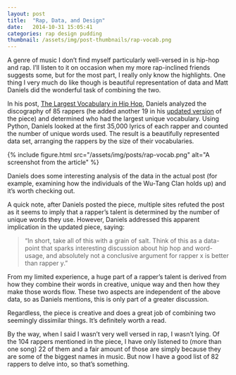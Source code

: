 ```yaml
---
layout: post
title:  "Rap, Data, and Design"
date:   2014-10-31 15:05:41
categories: rap design pudding
thumbnail: /assets/img/post-thumbnails/rap-vocab.png
---
```


A genre of music I don’t find myself particularly well-versed in is hip-hop and rap. I’ll listen to it on occasion when my more rap-inclined friends suggests some, but for the most part, I really only know the highlights. One thing I very much do like though is beautiful representation of data and Matt Daniels did the wonderful task of combining the two.

In his post, [The Largest Vocabulary in Hip Hop](http://experiments.undercurrent.com/), Daniels analyzed the discography of 85 rappers (he added another 19 in his [updated version](http://mfdaniels.tumblr.com/post/93313634355/updated-rappers-sorted-by-size-of-vocabulary-20-new/) of the piece) and determined who had the largest unique vocabulary. Using Python, Daniels looked at the first 35,000 lyrics of each rapper and counted the number of unique words used. The result is a beautifully represented data set, arranging the rappers by the size of their vocabularies.

{% include figure.html src="/assets/img/posts/rap-vocab.png" alt="A screenshot from the article" %}

Daniels does some interesting analysis of the data in the actual post (for example, examining how the individuals of the Wu-Tang Clan holds up) and it’s worth checking out.

A quick note, after Daniels posted the piece, multiple sites refuted the post as it seems to imply that a rapper’s talent is determined by the number of unique words they use. However, Daniels addressed this apparent implication in the updated piece, saying: 

> “In short, take all of this with a grain of salt. Think of this as a data-point that sparks interesting discussion about hip hop and word-usage, and absolutely not a conclusive argument for rapper x is better than rapper y.”

From my limited experience, a huge part of a rapper’s talent is derived from how they combine their words in creative, unique way and then how they make those words flow. These two aspects are independent of the above data, so as Daniels mentions, this is only part of a greater discussion. 

Regardless, the piece is creative and does a great job of combining two seemingly dissimilar things. It’s definitely worth a read.

By the way, when I said I wasn’t very well versed in rap, I wasn’t lying. Of the 104 rappers mentioned in the piece, I have only listened to (more than one song) 22 of them and a fair amount of those are simply because they are some of the biggest names in music. But now I have a good list of 82 rappers to delve into, so that’s something.

